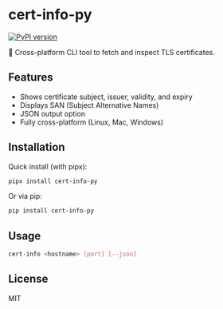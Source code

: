 # cert-info-py

[![PyPI version](https://img.shields.io/pypi/v/cert-info-py)](https://pypi.org/project/cert-info-py/)

🔐 Cross-platform CLI tool to fetch and inspect TLS certificates.

## Features
- Shows certificate subject, issuer, validity, and expiry
- Displays SAN (Subject Alternative Names)
- JSON output option
- Fully cross-platform (Linux, Mac, Windows)

## Installation

Quick install (with pipx):
```bash
pipx install cert-info-py
```

Or via pip:
```bash
pip install cert-info-py
```

## Usage
```bash
cert-info <hostname> [port] [--json]
```

## License
MIT
